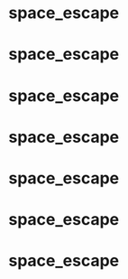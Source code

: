 # space_escape
# space_escape
# space_escape
# space_escape
# space_escape
# space_escape
# space_escape
